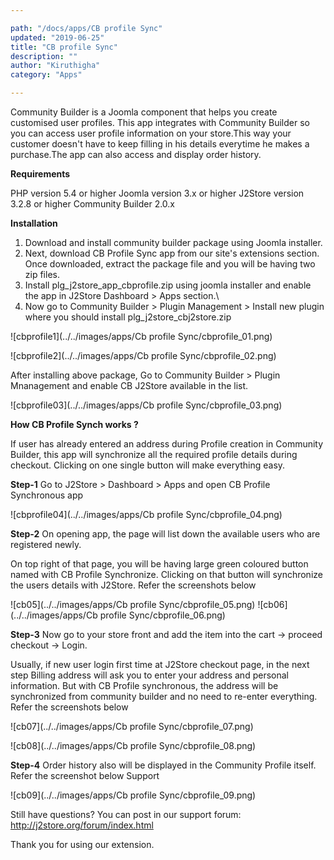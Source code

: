 ```yaml
---

path: "/docs/apps/CB profile Sync"
updated: "2019-06-25"
title: "CB profile Sync"
description: ""
author: "Kiruthigha"
category: "Apps"

---
```


Community Builder is a Joomla component that helps you create customised user profiles. 
This app integrates with Community Builder so you can access user profile information on your store.This way your customer doesn't have to keep filling in his details everytime he makes a purchase.The app can also access and display order history.

**Requirements**

PHP version 5.4 or higher
Joomla version 3.x or higher
J2Store version 3.2.8 or higher
Community Builder 2.0.x

**Installation**

1. Download and install community builder package using Joomla installer.
2. Next, download CB Profile Sync app from our site's extensions section. Once downloaded, extract the package file and you will be having two zip files.
3. Install plg_j2store_app_cbprofile.zip using joomla installer and enable the app in J2Store Dashboard > Apps section.\
4. Now go to Community Builder > Plugin Management > Install new plugin where you should install plg_j2store_cbj2store.zip

![cbprofile1](../../images/apps/Cb profile Sync/cbprofile_01.png)


![cbprofile2](../../images/apps/Cb profile Sync/cbprofile_02.png)


 After installing above package, Go to Community Builder > Plugin Mnanagement and enable CB J2Store available in the list.
 
 
![cbprofile03](../../images/apps/Cb profile Sync/cbprofile_03.png)
 
 
 
 **How CB Profile Synch works ?**

If user has already entered an address during Profile creation in Community Builder, this app will synchronize all the required profile details during checkout. Clicking on one single button will make everything easy.

**Step-1**
Go to J2Store > Dashboard > Apps and open CB Profile Synchronous app

![cbprofile04](../../images/apps/Cb profile Sync/cbprofile_04.png)

**Step-2**
On opening app, the page will list down the available users who are registered newly.

On top right of that page, you will be having large green coloured button named with CB Profile Synchronize. Clicking on that button will synchronize the users details with J2Store. Refer the screenshots below

![cb05](../../images/apps/Cb profile Sync/cbprofile_05.png)
![cb06](../../images/apps/Cb profile Sync/cbprofile_06.png)


**Step-3**
Now go to your store front and add the item into the cart -> proceed checkout -> Login.

Usually, if new user login first time at J2Store checkout page, in the next step Billing address will ask you to enter your address and personal information. But with CB Profile synchronous, the address will be synchronized from community builder and no need to re-enter everything. Refer the screenshots below

![cb07](../../images/apps/Cb profile Sync/cbprofile_07.png)

![cb08](../../images/apps/Cb profile Sync/cbprofile_08.png)

**Step-4**
Order history also will be displayed in the Community Profile itself. Refer the screenshot below
Support

![cb09](../../images/apps/Cb profile Sync/cbprofile_09.png)



Still have questions? You can post in our support forum: http://j2store.org/forum/index.html

Thank you for using our extension.
